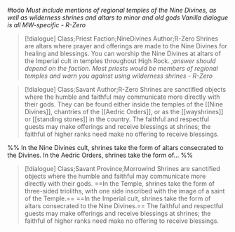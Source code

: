#todo 
*Must include mentions of regional temples of the Nine Divines, as well as wilderness shrines and altars to minor and old gods*
*Vanilla dialogue is all MW-specific  - R-Zero*

>[!dialogue] Class;Priest Faction;NineDivines Author;R-Zero
 >Shrines are altars where prayer and offerings are made to the Nine Divines for healing and blessings. You can worship the Nine Divines at altars of the Imperial cult in temples throughout High Rock.
>*;answer should depend on the faction. Most priests would be members of regional temples and warn you against using wilderness shrines - R-Zero*

>[!dialogue] Class;Savant Author;R-Zero
>Shrines are sanctified objects where the humble and faithful may communicate more directly with their gods. They can be found either inside the temples of the [[Nine Divines]], chantries of the [[Aedric Orders]], or as the [[wayshrines]] or [[standing stones]] in the country. The faithful and respectful guests may make offerings and receive blessings at shrines; the faithful of higher ranks need make no offering to receive blessings.

%%
In the Nine Divines cult, shrines take the form of altars consecrated to the Divines.
In the Aedric Orders, shrines take the form of...
%%

>[!dialogue] Class;Savant Province;Morrowind
>Shrines are sanctified objects where the humble and faithful may communicate more directly with their gods. ==In the Temple, shrines take the form of three-sided trioliths, with one side inscribed with the image of a saint of the Temple.== ==In the Imperial cult, shrines take the form of altars consecrated to the Nine Divines.== The faithful and respectful guests may make offerings and receive blessings at shrines; the faithful of higher ranks need make no offering to receive blessings.